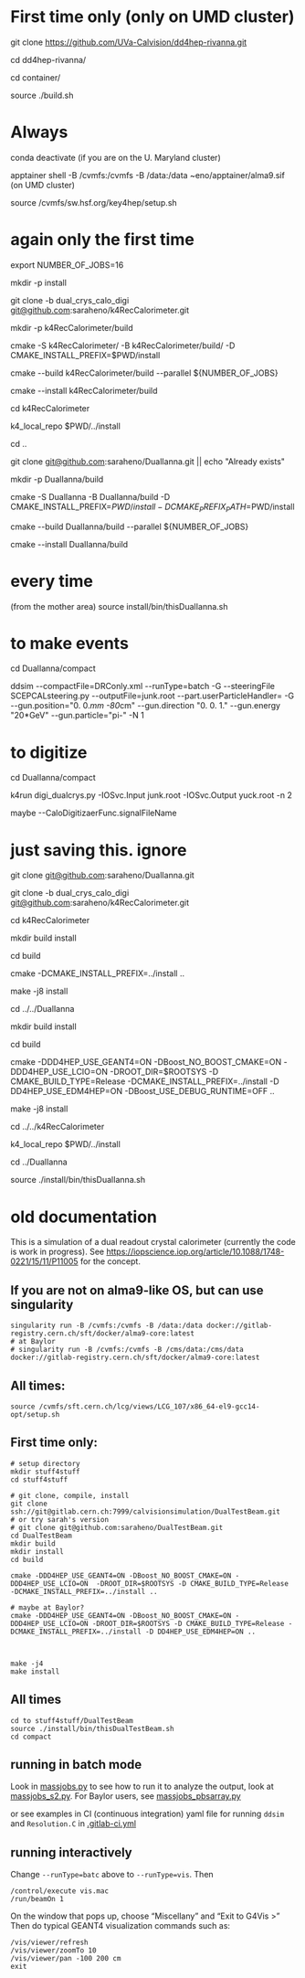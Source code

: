 
# First time only (only on UMD cluster)

git clone https://github.com/UVa-Calvision/dd4hep-rivanna.git

cd dd4hep-rivanna/

cd container/

source ./build.sh


# Always


conda deactivate  (if you are on the U. Maryland cluster)

apptainer shell -B /cvmfs:/cvmfs -B /data:/data ~eno/apptainer/alma9.sif  (on UMD cluster)

source /cvmfs/sw.hsf.org/key4hep/setup.sh


# again only the first time

export NUMBER_OF_JOBS=16


mkdir -p install

git clone -b dual_crys_calo_digi git@github.com:saraheno/k4RecCalorimeter.git

mkdir -p k4RecCalorimeter/build

cmake -S k4RecCalorimeter/ -B k4RecCalorimeter/build/ -D CMAKE_INSTALL_PREFIX=$PWD/install

cmake --build k4RecCalorimeter/build --parallel ${NUMBER_OF_JOBS}

cmake --install k4RecCalorimeter/build

cd k4RecCalorimeter

k4_local_repo $PWD/../install

cd ..

git clone git@github.com:saraheno/DualIanna.git || echo "Already exists"

mkdir -p DualIanna/build

cmake -S DualIanna -B DualIanna/build -D CMAKE_INSTALL_PREFIX=$PWD/install -D CMAKE_PREFIX_PATH=$PWD/install

cmake --build DualIanna/build --parallel ${NUMBER_OF_JOBS}

cmake --install DualIanna/build


# every time

(from the mother area)
source install/bin/thisDualIanna.sh

# to make events


cd DualIanna/compact

ddsim --compactFile=DRConly.xml --runType=batch -G --steeringFile SCEPCALsteering.py --outputFile=junk.root --part.userParticleHandler= -G --gun.position="0. 0.*mm -80*cm" --gun.direction "0. 0. 1." --gun.energy "20*GeV" --gun.particle="pi-" -N 1

# to digitize

cd DualIanna/compact

k4run digi_dualcrys.py -IOSvc.Input junk.root -IOSvc.Output yuck.root -n 2

maybe --CaloDigitizaerFunc.signalFileName

# just saving this.  ignore

git clone git@github.com:saraheno/DualIanna.git

git clone -b dual_crys_calo_digi git@github.com:saraheno/k4RecCalorimeter.git

cd k4RecCalorimeter

mkdir build install

cd build 

cmake -DCMAKE_INSTALL_PREFIX=../install ..

make -j8 install 


cd ../../DualIanna

mkdir build install

cd build

cmake -DDD4HEP_USE_GEANT4=ON -DBoost_NO_BOOST_CMAKE=ON -DDD4HEP_USE_LCIO=ON -DROOT_DIR=$ROOTSYS -D CMAKE_BUILD_TYPE=Release -DCMAKE_INSTALL_PREFIX=../install -D DD4HEP_USE_EDM4HEP=ON -DBoost_USE_DEBUG_RUNTIME=OFF ..



make -j8 install

cd ../../k4RecCalorimeter

k4_local_repo $PWD/../install

cd ../DualIanna

source ./install/bin/thisDualIanna.sh



# old documentation

This is a simulation of a dual readout crystal calorimeter (currently the code is work in progress).
See https://iopscience.iop.org/article/10.1088/1748-0221/15/11/P11005 for the concept.

## If you are not on alma9-like OS, but can use singularity
```
singularity run -B /cvmfs:/cvmfs -B /data:/data docker://gitlab-registry.cern.ch/sft/docker/alma9-core:latest
# at Baylor
# singularity run -B /cvmfs:/cvmfs -B /cms/data:/cms/data docker://gitlab-registry.cern.ch/sft/docker/alma9-core:latest
```

## All times:
```
source /cvmfs/sft.cern.ch/lcg/views/LCG_107/x86_64-el9-gcc14-opt/setup.sh
```

## First time only:
```
# setup directory
mkdir stuff4stuff
cd stuff4stuff

# git clone, compile, install
git clone ssh://git@gitlab.cern.ch:7999/calvisionsimulation/DualTestBeam.git
# or try sarah's version
# git clone git@github.com:saraheno/DualTestBeam.git
cd DualTestBeam
mkdir build
mkdir install
cd build

cmake -DDD4HEP_USE_GEANT4=ON -DBoost_NO_BOOST_CMAKE=ON -DDD4HEP_USE_LCIO=ON  -DROOT_DIR=$ROOTSYS -D CMAKE_BUILD_TYPE=Release  -DCMAKE_INSTALL_PREFIX=../install ..

# maybe at Baylor?
cmake -DDD4HEP_USE_GEANT4=ON -DBoost_NO_BOOST_CMAKE=ON -DDD4HEP_USE_LCIO=ON -DROOT_DIR=$ROOTSYS -D CMAKE_BUILD_TYPE=Release -DCMAKE_INSTALL_PREFIX=../install -D DD4HEP_USE_EDM4HEP=ON ..



make -j4
make install
```

## All times
```
cd to stuff4stuff/DualTestBeam
source ./install/bin/thisDualTestBeam.sh
cd compact
```

## running in batch mode

Look in [massjobs.py](https://gitlab.cern.ch/calvisionsimulation/DualTestBeam/-/blob/master/compact/massjobs.py) to see how to run it
to analyze the output, look at [massjobs_s2.py](https://gitlab.cern.ch/calvisionsimulation/DualTestBeam/-/blob/master/compact/massjobs_s2.py).
For Baylor users, see [massjobs_pbsarray.py](https://gitlab.cern.ch/calvisionsimulation/DualTestBeam/-/blob/master/compact/massjobs_pbsarray.py)

or see examples in CI (continuous integration) yaml file for running `ddsim` and `Resolution.C` in
[.gitlab-ci.yml](https://gitlab.cern.ch/calvisionsimulation/DualTestBeam/-/blob/master/.gitlab-ci.yml)

## running interactively
Change `--runType=batc` above to `--runType=vis`.
Then
```
/control/execute vis.mac
/run/beamOn 1
```
On the window that pops up, choose “Miscellany” and “Exit to G4Vis >”
Then do typical GEANT4 visualization commands such as:
```
/vis/viewer/refresh
/vis/viewer/zoomTo 10
/vis/viewer/pan -100 200 cm
exit
```
